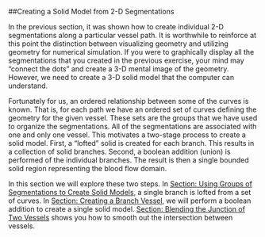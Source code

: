 ##Creating a Solid Model from 2-D Segmentations

In the previous section, it was shown how to create individual 2-D segmentations along a particular vessel path.  It is worthwhile to reinforce at this point the distinction between visualizing geometry and utilizing geometry for numerical simulation.  If you were to graphically display all the segmentations that you created in the previous exercise, your mind may “connect the dots” and create a 3-D mental image of the geometry.  However, we need to create a 3-D solid model that the computer can understand.  

Fortunately for us, an ordered relationship between some of the curves is known.  That is, for each path we have an ordered set of curves defining the geometry for the given vessel.  These sets are the groups that we have used to organize the segmentations. All of the segmentations are associated with one and only one vessel.  This motivates a two-stage process to create a solid model.  First, a “lofted” solid is created for each branch.  This results in a collection of solid branches.  Second, a boolean addition (union) is performed of the individual branches.  The result is then a single bounded solid region representing the blood flow domain.

In this section we will explore these two steps.  In [Section: Using Groups of Segmentations to Create Solid Models](#modelingCreatingModels), a single branch is lofted from a set of curves.  In [Section: Creating a Branch Vessel](#modelingCreatingBranch), we will perform a boolean addition to create a single solid model. [Section: Blending the Junction of Two Vessels](#modelingBlending) shows you how to smooth out the intersection between vessels.  

